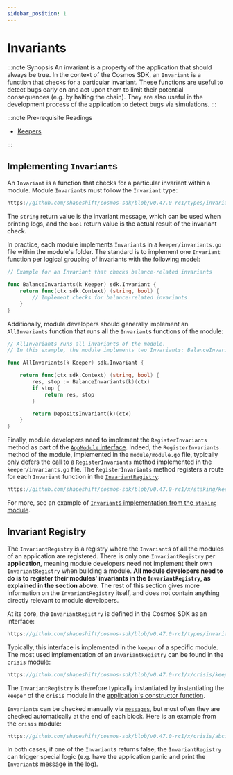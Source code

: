 ```yaml
---
sidebar_position: 1
---
```


# Invariants

:::note Synopsis
An invariant is a property of the application that should always be true. In the context of the Cosmos SDK, an `Invariant` is a function that checks for a particular invariant. These functions are useful to detect bugs early on and act upon them to limit their potential consequences (e.g. by halting the chain). They are also useful in the development process of the application to detect bugs via simulations.
:::

:::note Pre-requisite Readings

* [Keepers](./06-keeper.md)

:::

## Implementing `Invariant`s

An `Invariant` is a function that checks for a particular invariant within a module. Module `Invariant`s must follow the `Invariant` type:

```go reference
https://github.com/shapeshift/cosmos-sdk/blob/v0.47.0-rc1/types/invariant.go#L9
```

The `string` return value is the invariant message, which can be used when printing logs, and the `bool` return value is the actual result of the invariant check.

In practice, each module implements `Invariant`s in a `keeper/invariants.go` file within the module's folder. The standard is to implement one `Invariant` function per logical grouping of invariants with the following model:

```go
// Example for an Invariant that checks balance-related invariants

func BalanceInvariants(k Keeper) sdk.Invariant {
	return func(ctx sdk.Context) (string, bool) {
        // Implement checks for balance-related invariants
    }
}
```

Additionally, module developers should generally implement an `AllInvariants` function that runs all the `Invariant`s functions of the module:

```go
// AllInvariants runs all invariants of the module.
// In this example, the module implements two Invariants: BalanceInvariants and DepositsInvariants

func AllInvariants(k Keeper) sdk.Invariant {

	return func(ctx sdk.Context) (string, bool) {
		res, stop := BalanceInvariants(k)(ctx)
		if stop {
			return res, stop
		}

		return DepositsInvariant(k)(ctx)
	}
}
```

Finally, module developers need to implement the `RegisterInvariants` method as part of the [`AppModule` interface](./01-module-manager.md#appmodule). Indeed, the `RegisterInvariants` method of the module, implemented in the `module/module.go` file, typically only defers the call to a `RegisterInvariants` method implemented in the `keeper/invariants.go` file. The `RegisterInvariants` method registers a route for each `Invariant` function in the [`InvariantRegistry`](#invariant-registry):

```go reference
https://github.com/shapeshift/cosmos-sdk/blob/v0.47.0-rc1/x/staking/keeper/invariants.go#L12-L22
```

For more, see an example of [`Invariant`s implementation from the `staking` module](https://github.com/shapeshift/cosmos-sdk/blob/v0.47.0-rc1/x/staking/keeper/invariants.go).

## Invariant Registry

The `InvariantRegistry` is a registry where the `Invariant`s of all the modules of an application are registered. There is only one `InvariantRegistry` per **application**, meaning module developers need not implement their own `InvariantRegistry` when building a module. **All module developers need to do is to register their modules' invariants in the `InvariantRegistry`, as explained in the section above**. The rest of this section gives more information on the `InvariantRegistry` itself, and does not contain anything directly relevant to module developers.

At its core, the `InvariantRegistry` is defined in the Cosmos SDK as an interface:

```go reference
https://github.com/shapeshift/cosmos-sdk/blob/v0.47.0-rc1/types/invariant.go#L14-L17
```

Typically, this interface is implemented in the `keeper` of a specific module. The most used implementation of an `InvariantRegistry` can be found in the `crisis` module:

```go reference
https://github.com/shapeshift/cosmos-sdk/blob/v0.47.0-rc1/x/crisis/keeper/keeper.go#L57-L61
```

The `InvariantRegistry` is therefore typically instantiated by instantiating the `keeper` of the `crisis` module in the [application's constructor function](../basics/00-app-anatomy.md#constructor-function).

`Invariant`s can be checked manually via [`message`s](./02-messages-and-queries.md), but most often they are checked automatically at the end of each block. Here is an example from the `crisis` module:

```go reference
https://github.com/shapeshift/cosmos-sdk/blob/v0.47.0-rc1/x/crisis/abci.go#L12-L21
```

In both cases, if one of the `Invariant`s returns false, the `InvariantRegistry` can trigger special logic (e.g. have the application panic and print the `Invariant`s message in the log).
